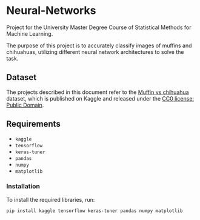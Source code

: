 # Neural-Networks
Project for the University Master Degree Course of Statistical Methods for Machine Learning.

The purpose of this project is to accurately classify images of muffins and chihuahuas, utilizing different neural network architectures to solve the task.

## Dataset
The projects described in this document refer to the [Muffin vs chihuahua](https://www.kaggle.com/datasets/samuelcortinhas/muffin-vs-chihuahua-image-classification) dataset, which is published on Kaggle and released under the [CC0 license: Public Domain](https://creativecommons.org/publicdomain/zero/1.0/).

## Requirements

- `kaggle`
- `tensorflow`
- `keras-tuner`
- `pandas`
- `numpy`
- `matplotlib`

### Installation

To install the required libraries, run:

```bash
pip install kaggle tensorflow keras-tuner pandas numpy matplotlib
